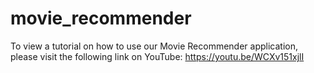 # movie_recommender

To view a tutorial on how to use our Movie Recommender application, please visit the following link on YouTube: https://youtu.be/WCXv151xjlI
